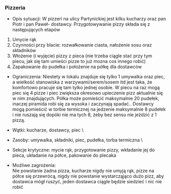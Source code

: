 ### Pizzeria 
* Opis sytuacji:
W pizzeri na ulicy Partynickiej jest kilku kucharzy oraz pan Piotr i pan Paweł- dostawcy. Przygotowywanie pizzy składa się z następujących 
etapów 
1. Umycie rąk
2. Czynności przy blacie: rozwałkowanie ciasta, nałożenie sosu oraz składników 
3. Włożenie (i wyjęcie) pizzy z pieca (nie trzeba ciągle stać przy tym piecu, jak się tam umieści pizze to już mozna cos innego robić)
4. Zapakowanie do pudełka i położenie na półkę dla dostawców

* Ograniczenia:
Niestety w lokalu znajduje się tylko 1 umywalka oraz piec, a wielkość stanowiska z warzywami/serem/sosem itd jest taka, że komfortowo pracuje
się tam tylko jednej osobie. W piecu na raz mogą piec się 4 pizze i piec zwiększa okresowo upieczenie pizz aktualnie się w nim znajdujących.
Półka może pomieścić maksymalnie 20 pudełek, inaczej piramida robi się za wysoka i zaczynają spadać.. 
Dostawcy mogą pomieścić w torbie termicznej na jedzenie maksymalnie 8 pudełek i nie ruszają się dopóki nie ma tych 8, żeby bez sensu
nie jeżdzić z 1 pizzą. 

* Wątki: kucharze, dostawcy, piec \
* Zasoby: umywalka, składniki, piec, pudełka, torba termiczna \
* Sekcje krytyczne: mycie rąk, przygotowanie pizzy, wkładanie jej do pieca, układanie na półce, pakowanie do plecaka 

* Możliwe zagrożenia: \
Nie powstanie żadna pizza, kucharze nigdy nie umyją rąk, pizze na półce się przewrócą, nigdy nie powstanie wystarcząjąco dużo pizz,
aby dostawca mógł ruszyć, jeden dostawca ciągle będzie siedzieć i nic nie robić

